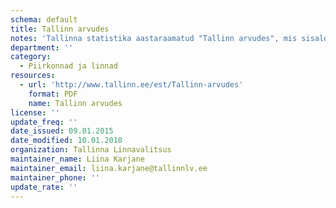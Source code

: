 ```yaml
---
schema: default
title: Tallinn arvudes
notes: 'Tallinna statistika aastaraamatud "Tallinn arvudes", mis sisaldavad andmeid Tallinna rahvastiku, sotsiaalelu, majanduse ja keskkonna kohta'
department: ''
category:
  - Piirkonnad ja linnad
resources:
  - url: 'http://www.tallinn.ee/est/Tallinn-arvudes'
    format: PDF
    name: Tallinn arvudes
license: ''
update_freq: ''
date_issued: 09.01.2015
date_modified: 10.01.2018
organization: Tallinna Linnavalitsus
maintainer_name: Liina Karjane
maintainer_email: liina.karjane@tallinnlv.ee
maintainer_phone: ''
update_rate: ''
---
```

